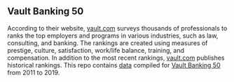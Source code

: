 ## Vault Banking 50

According to their website, [vault.com](https://www.vault.com/) surveys thousands of professionals to ranks the top employers and programs in various industries, such as law, consulting, and banking. The rankings are created using measures of prestige, culture, satisfaction, work/life balance, training, and compensation. In addition to the most recent rankings, [vault.com](https://www.vault.com/) publishes historical  rankings. This repo contains [data](https://github.com/erikgregorywebb/vault-banking-rankings/blob/master/data.csv) compiled for [Vault Banking 50](https://www.vault.com/best-companies-to-work-for/banking/best-banks-to-work-for-top-50/) from 2011 to 2019.
